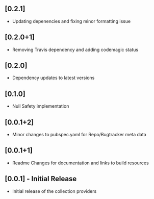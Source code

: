 ## [0.2.1]

* Updating depenencies and fixing minor formatting issue

## [0.2.0+1]

* Removing Travis dependency and adding codemagic status

## [0.2.0]

* Dependency updates to latest versions

## [0.1.0]

* Null Safety implementation

## [0.0.1+2]

* Minor changes to pubspec.yaml for Repo/Bugtracker meta data

## [0.0.1+1]

* Readme Changes for documentation and links to build resources

## [0.0.1] - Initial Release

* Initial release of the collection providers
